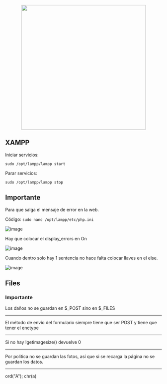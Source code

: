 <p align="center"> <img src="https://github.com/ERICKBOWSER/PHP/assets/92431188/598b984a-186d-4e15-b7b2-fbfd35fc4167" width=400px> </p>


## XAMPP

Iniciar servicios:

``sudo /opt/lampp/lampp start``

Parar servicios:

``sudo /opt/lampp/lampp stop``


## Importante

Para que salga el mensaje de error en la web.

Código: `sudo nano /opt/lampp/etc/php.ini`

![image](https://github.com/ERICKBOWSER/PHP/assets/92431188/8295e501-106c-42f3-a97e-2b595d25480d)

Hay que colocar el display_errors en On

![image](https://github.com/ERICKBOWSER/PHP/assets/92431188/1e10d0ed-fe23-40fb-a047-04a3c381c298)


Cuando dentro solo hay 1 sentencia no hace falta colocar llaves en el else.




![image](https://github.com/ERICKBOWSER/PHP/assets/92431188/35f09fc0-3e8e-4b79-baab-49ac356b0b04)


## Files

### Importante

Los daños no se guardan en $_POST sino en $_FILES 

---

El método de envío del formulario siempre tiene que ser POST y tiene que tener el enctype

---

Si no hay !getimagesize() devuelve 0

---

Por politica no se guardan las fotos, así que si se recarga la página no se guardan los datos.

---
ord("A");
chr(a)






























